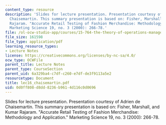```yaml
---
content_type: resource
description: 'Slides for lecture presentation. Presentation courtesy of Adrien de
  Chaisemartin. This summary presentation is based on: Fisher, Marshall, and Kumar
  Rajaram. "Accurate Retail Testing of Fashion Merchandise: Methodology and Application."
  Marketing Science 19, no. 3 (2000): 266-78.'
file: /ol-ocw-studio-app/courses/15-764-the-theory-of-operations-management-spring-2004/0d0ff808d8dd8236b9614d116c0d0696_lec16_chaisemartin.pdf
file_size: 161598
file_type: application/pdf
learning_resource_types:
- Lecture Notes
license: https://creativecommons.org/licenses/by-nc-sa/4.0/
ocw_type: OCWFile
parent_title: Lecture Notes
parent_type: CourseSection
parent_uid: 6a329ba4-c7df-c260-e7df-de3f9113a5e2
resourcetype: Document
title: lec16_chaisemartin.pdf
uid: 0d0ff808-d8dd-8236-b961-4d116c0d0696
---
```

Slides for lecture presentation. Presentation courtesy of Adrien de Chaisemartin. This summary presentation is based on: Fisher, Marshall, and Kumar Rajaram. "Accurate Retail Testing of Fashion Merchandise: Methodology and Application." Marketing Science 19, no. 3 (2000): 266-78.